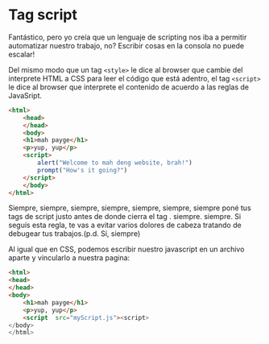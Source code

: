 # Tag script

Fantástico, pero yo creía que un lenguaje de scripting nos iba a permitir automatizar nuestro trabajo, no? Escribir cosas en la consola no puede escalar!

Del mismo modo que un tag `<style>` le dice al browser que cambie del interprete HTML a CSS para leer el código que está adentro, el tag `<script>` le dice al browser que interprete el contenido de acuerdo a las reglas de JavaSript.

```html
<html>
    <head>
    </head>
    <body>
    <h1>mah payge</h1>
    <p>yup, yup</p>
    <script>
        alert("Welcome to mah deng website, brah!")
        prompt("How's it going?")
    </script>
    </body>
</html>
```

Siempre, siempre, siempre, siempre, siempre, siempre, siempre poné tus tags de script justo antes de donde cierra el tag </body> . siempre. siempre. Si seguís esta regla, te vas a evitar varios dolores de cabeza tratando de debugear tus trabajos.(p.d. Sí, siempre)

Al igual que en CSS, podemos escribir nuestro javascript en un archivo aparte y vincularlo a nuestra pagina:

```html
<html>
<head>
</head>
<body>
    <h1>mah payge</h1>
    <p>yup, yup</p>
    <script  src="myScript.js"><script>
</body>
</html>
```
